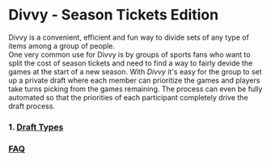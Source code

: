 
# Divvy - Season Tickets Edition
Divvy is a convenient, efficient and fun way to divide sets of any type of items among a group of people.  
One very common use for Divvy is by  groups of sports fans who want to split the cost of season tickets and need to find a way to fairly devide the games at the start of a new season.   With _Divvy_ it's easy for the group to set up a private draft where each member can prioritize the games and players take turns picking from the games remaining. The process can even be fully automated so that the priorities of each participant completely drive the draft process. 

### 1.  [Draft Types](draft_type.md) 
### [FAQ](faq.md)

<!--stackedit_data:
eyJoaXN0b3J5IjpbLTI2Njc2OTQ0NSwtMTg2MDk1NTAxNF19
-->